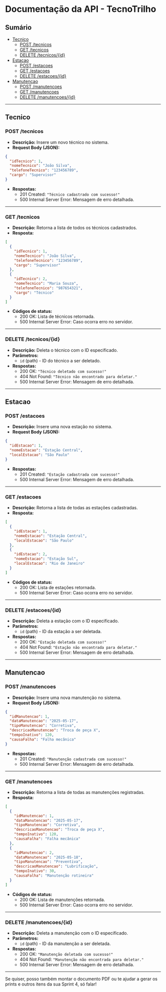 
# Documentação da API - TecnoTrilho

## Sumário
- [Tecnico](#tecnico)
  - [POST /tecnicos](#post-tecnicos)
  - [GET /tecnicos](#get-tecnicos)
  - [DELETE /tecnicos/{id}](#delete-tecnicosid)
- [Estacao](#estacao)
  - [POST /estacoes](#post-estacoes)
  - [GET /estacoes](#get-estacoes)
  - [DELETE /estacoes/{id}](#delete-estacoesid)
- [Manutencao](#manutencao)
  - [POST /manutencoes](#post-manutencoes)
  - [GET /manutencoes](#get-manutencoes)
  - [DELETE /manutencoes/{id}](#delete-manutencoesid)

---

## Tecnico

### POST /tecnicos

- **Descrição:** Insere um novo técnico no sistema.
- **Request Body (JSON):**

```json
{
  "idTecnico": 1,
  "nomeTecnico": "João Silva",
  "telefoneTecnico": "123456789",
  "cargo": "Supervisor"
}
```

- **Respostas:**
  - 201 Created: `"Técnico cadastrado com sucesso!"`
  - 500 Internal Server Error: Mensagem de erro detalhada.

---

### GET /tecnicos

- **Descrição:** Retorna a lista de todos os técnicos cadastrados.
- **Resposta:**

```json
[
  {
    "idTecnico": 1,
    "nomeTecnico": "João Silva",
    "telefoneTecnico": "123456789",
    "cargo": "Supervisor"
  },
  {
    "idTecnico": 2,
    "nomeTecnico": "Maria Souza",
    "telefoneTecnico": "987654321",
    "cargo": "Técnico"
  }
]
```

- **Códigos de status:**
  - 200 OK: Lista de técnicos retornada.
  - 500 Internal Server Error: Caso ocorra erro no servidor.

---

### DELETE /tecnicos/{id}

- **Descrição:** Deleta o técnico com o ID especificado.
- **Parâmetros:**
  - `id` (path) - ID do técnico a ser deletado.
- **Respostas:**
  - 200 OK: `"Técnico deletado com sucesso!"`
  - 404 Not Found: `"Técnico não encontrado para deletar."`
  - 500 Internal Server Error: Mensagem de erro detalhada.

---

## Estacao

### POST /estacoes

- **Descrição:** Insere uma nova estação no sistema.
- **Request Body (JSON):**

```json
{
  "idEstacao": 1,
  "nomeEstacao": "Estação Central",
  "localEstacao": "São Paulo"
}
```

- **Respostas:**
  - 201 Created: `"Estação cadastrada com sucesso!"`
  - 500 Internal Server Error: Mensagem de erro detalhada.

---

### GET /estacoes

- **Descrição:** Retorna a lista de todas as estações cadastradas.
- **Resposta:**

```json
[
  {
    "idEstacao": 1,
    "nomeEstacao": "Estação Central",
    "localEstacao": "São Paulo"
  },
  {
    "idEstacao": 2,
    "nomeEstacao": "Estação Sul",
    "localEstacao": "Rio de Janeiro"
  }
]
```

- **Códigos de status:**
  - 200 OK: Lista de estações retornada.
  - 500 Internal Server Error: Caso ocorra erro no servidor.

---

### DELETE /estacoes/{id}

- **Descrição:** Deleta a estação com o ID especificado.
- **Parâmetros:**
  - `id` (path) - ID da estação a ser deletada.
- **Respostas:**
  - 200 OK: `"Estação deletada com sucesso!"`
  - 404 Not Found: `"Estação não encontrada para deletar."`
  - 500 Internal Server Error: Mensagem de erro detalhada.

---

## Manutencao

### POST /manutencoes

- **Descrição:** Insere uma nova manutenção no sistema.
- **Request Body (JSON):**

```json
{
  "idManutencao": 1,
  "dataManutencao": "2025-05-17",
  "tipoManutencao": "Corretiva",
  "descricaoManutencao": "Troca de peça X",
  "tempoInativo": 120,
  "causaFalha": "Falha mecânica"
}
```

- **Respostas:**
  - 201 Created: `"Manutenção cadastrada com sucesso!"`
  - 500 Internal Server Error: Mensagem de erro detalhada.

---

### GET /manutencoes

- **Descrição:** Retorna a lista de todas as manutenções registradas.
- **Resposta:**

```json
[
  {
    "idManutencao": 1,
    "dataManutencao": "2025-05-17",
    "tipoManutencao": "Corretiva",
    "descricaoManutencao": "Troca de peça X",
    "tempoInativo": 120,
    "causaFalha": "Falha mecânica"
  },
  {
    "idManutencao": 2,
    "dataManutencao": "2025-05-18",
    "tipoManutencao": "Preventiva",
    "descricaoManutencao": "Lubrificação",
    "tempoInativo": 30,
    "causaFalha": "Manutenção rotineira"
  }
]
```

- **Códigos de status:**
  - 200 OK: Lista de manutenções retornada.
  - 500 Internal Server Error: Caso ocorra erro no servidor.

---

### DELETE /manutencoes/{id}

- **Descrição:** Deleta a manutenção com o ID especificado.
- **Parâmetros:**
  - `id` (path) - ID da manutenção a ser deletada.
- **Respostas:**
  - 200 OK: `"Manutenção deletada com sucesso!"`
  - 404 Not Found: `"Manutenção não encontrada para deletar."`
  - 500 Internal Server Error: Mensagem de erro detalhada.

---

Se quiser, posso também montar o documento PDF ou te ajudar a gerar os prints e outros itens da sua Sprint 4, só falar!
